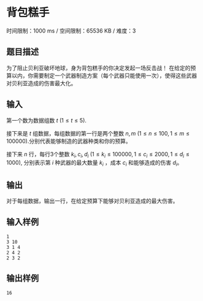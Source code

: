 # 背包糕手

时间限制：1000 ms / 空间限制：65536 KB / 难度：3

## 题目描述

为了阻止贝利亚破坏地球，身为背包糕手的你决定发起一场反击战！
在给定的预算以内，你需要制定一个武器制造方案（每个武器只能使用一次），使得这些武器对贝利亚造成的伤害最大化。

## 输入

第一个数为数据组数 $t$ $(1\leq t \leq 5).$

接下来是 $t$ 组数据，每组数据的第一行是两个整数 $n, m$ $(1\leq n \leq 100, 1\leq m\leq 100000)$.分别代表能够制造的武器种类和你的预算。

接下来 $n$ 行，每行3个整数 $k_i, c_i, d_i$ $(1\leq k_i \leq 100000, 1\leq c_i \leq 2000, 1\leq d_i \leq 1000)$, 分别表示第 $i$ 种武器的最大数量 $k_i$ ，成本 $c_i$ 和能够造成的伤害 $d_i$。

## 输出

对于每组数据，输出一行，在给定预算下能够对贝利亚造成的最大伤害。

## 输入样例

    1
    3 10
    3 1 4
    2 4 2
    2 3 2

## 输出样例

    16
